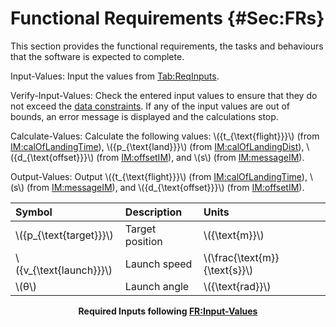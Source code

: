 # Functional Requirements {#Sec:FRs}

This section provides the functional requirements, the tasks and behaviours that the software is expected to complete.

<div id="inputValues"></div>

Input-Values: Input the values from [Tab:ReqInputs](./SecFRs.md#Table:ReqInputs).

<div id="verifyInVals"></div>

Verify-Input-Values: Check the entered input values to ensure that they do not exceed the [data constraints](./SecDataConstraints.md#Sec:DataConstraints). If any of the input values are out of bounds, an error message is displayed and the calculations stop.

<div id="calcValues"></div>

Calculate-Values: Calculate the following values: \\({t\_{\text{flight}}}\\) (from [IM:calOfLandingTime](./SecIMs.md#IM:calOfLandingTime)), \\({p\_{\text{land}}}\\) (from [IM:calOfLandingDist](./SecIMs.md#IM:calOfLandingDist)), \\({d\_{\text{offset}}}\\) (from [IM:offsetIM](./SecIMs.md#IM:offsetIM)), and \\(s\\) (from [IM:messageIM](./SecIMs.md#IM:messageIM)).

<div id="outputValues"></div>

Output-Values: Output \\({t\_{\text{flight}}}\\) (from [IM:calOfLandingTime](./SecIMs.md#IM:calOfLandingTime)), \\(s\\) (from [IM:messageIM](./SecIMs.md#IM:messageIM)), and \\({d\_{\text{offset}}}\\) (from [IM:offsetIM](./SecIMs.md#IM:offsetIM)).

<div id="Table:ReqInputs"></div>

|Symbol                    |Description    |Units                          |
|:-------------------------|:--------------|:------------------------------|
|\\({p\_{\text{target}}}\\)|Target position|\\({\text{m}}\\)               |
|\\({v\_{\text{launch}}}\\)|Launch speed   |\\(\frac{\text{m}}{\text{s}}\\)|
|\\(θ\\)                   |Launch angle   |\\({\text{rad}}\\)             |

**<p align="center">Required Inputs following [FR:Input-Values](./SecFRs.md#inputValues)</p>**

